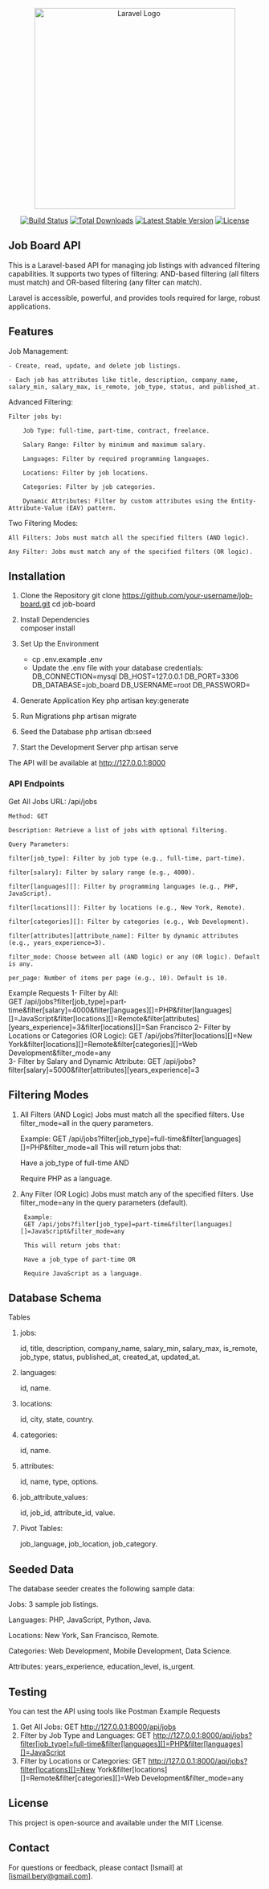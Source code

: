 <p align="center"><a href="https://laravel.com" target="_blank"><img src="https://raw.githubusercontent.com/laravel/art/master/logo-lockup/5%20SVG/2%20CMYK/1%20Full%20Color/laravel-logolockup-cmyk-red.svg" width="400" alt="Laravel Logo"></a></p>

<p align="center">
<a href="https://github.com/laravel/framework/actions"><img src="https://github.com/laravel/framework/workflows/tests/badge.svg" alt="Build Status"></a>
<a href="https://packagist.org/packages/laravel/framework"><img src="https://img.shields.io/packagist/dt/laravel/framework" alt="Total Downloads"></a>
<a href="https://packagist.org/packages/laravel/framework"><img src="https://img.shields.io/packagist/v/laravel/framework" alt="Latest Stable Version"></a>
<a href="https://packagist.org/packages/laravel/framework"><img src="https://img.shields.io/packagist/l/laravel/framework" alt="License"></a>
</p>

## Job Board API

This is a Laravel-based API for managing job listings with advanced filtering capabilities. It supports two types of filtering: AND-based filtering (all filters must match) and OR-based filtering (any filter can match).


Laravel is accessible, powerful, and provides tools required for large, robust applications.

## Features

Job Management:

    - Create, read, update, and delete job listings.

    - Each job has attributes like title, description, company_name, salary_min, salary_max, is_remote, job_type, status, and published_at.

Advanced Filtering:

    Filter jobs by:
    
        Job Type: full-time, part-time, contract, freelance.

        Salary Range: Filter by minimum and maximum salary.

        Languages: Filter by required programming languages.

        Locations: Filter by job locations.

        Categories: Filter by job categories.

        Dynamic Attributes: Filter by custom attributes using the Entity-Attribute-Value (EAV) pattern.

Two Filtering Modes:

    All Filters: Jobs must match all the specified filters (AND logic).

    Any Filter: Jobs must match any of the specified filters (OR logic).

## Installation

1. Clone the Repository
    git clone https://github.com/your-username/job-board.git
    cd job-board

2. Install Dependencies   
    composer install

3. Set Up the Environment    
    - cp .env.example .env  
    - Update the .env file with your database credentials:
        DB_CONNECTION=mysql
        DB_HOST=127.0.0.1
        DB_PORT=3306
        DB_DATABASE=job_board
        DB_USERNAME=root
        DB_PASSWORD=  

4. Generate Application Key
    php artisan key:generate

5. Run Migrations
    php artisan migrate

6. Seed the Database
    php artisan db:seed

7. Start the Development Server
    php artisan serve

The API will be available at http://127.0.0.1:8000        

### API Endpoints

Get All Jobs
    URL: /api/jobs

    Method: GET

    Description: Retrieve a list of jobs with optional filtering.

    Query Parameters:

    filter[job_type]: Filter by job type (e.g., full-time, part-time).

    filter[salary]: Filter by salary range (e.g., 4000).

    filter[languages][]: Filter by programming languages (e.g., PHP, JavaScript).

    filter[locations][]: Filter by locations (e.g., New York, Remote).

    filter[categories][]: Filter by categories (e.g., Web Development).

    filter[attributes][attribute_name]: Filter by dynamic attributes (e.g., years_experience=3).

    filter_mode: Choose between all (AND logic) or any (OR logic). Default is any.

    per_page: Number of items per page (e.g., 10). Default is 10.

Example Requests
    1- Filter by All:    
        GET /api/jobs?filter[job_type]=part-time&filter[salary]=4000&filter[languages][]=PHP&filter[languages][]=JavaScript&filter[locations][]=Remote&filter[attributes][years_experience]=3&filter[locations][]=San Francisco
    2- Filter by Locations or Categories (OR Logic):
        GET /api/jobs?filter[locations][]=New York&filter[locations][]=Remote&filter[categories][]=Web Development&filter_mode=any    
    3- Filter by Salary and Dynamic Attribute:
        GET /api/jobs?filter[salary]=5000&filter[attributes][years_experience]=3


## Filtering Modes

1. All Filters (AND Logic)
    Jobs must match all the specified filters. Use filter_mode=all in the query parameters.

    Example:
    GET /api/jobs?filter[job_type]=full-time&filter[languages][]=PHP&filter_mode=all
    This will return jobs that:

    Have a job_type of full-time AND

    Require PHP as a language.
        

2. Any Filter (OR Logic) 
Jobs must match any of the specified filters. Use filter_mode=any in the query parameters (default).

        Example:
        GET /api/jobs?filter[job_type]=part-time&filter[languages][]=JavaScript&filter_mode=any
        
        This will return jobs that:

        Have a job_type of part-time OR

        Require JavaScript as a language. 

## Database Schema
Tables
1. jobs:

    id, title, description, company_name, salary_min, salary_max, is_remote, job_type, status, published_at, created_at, updated_at.

2. languages:

    id, name.

3. locations:

    id, city, state, country.

4. categories:

    id, name.

5. attributes:

    id, name, type, options.

6. job_attribute_values:

    id, job_id, attribute_id, value.

7. Pivot Tables:

    job_language, job_location, job_category.


## Seeded Data

The database seeder creates the following sample data:

Jobs: 3 sample job listings.

Languages: PHP, JavaScript, Python, Java.

Locations: New York, San Francisco, Remote.

Categories: Web Development, Mobile Development, Data Science.

Attributes: years_experience, education_level, is_urgent.
## Testing

You can test the API using tools like Postman
Example Requests
1. Get All Jobs:
    GET http://127.0.0.1:8000/api/jobs
2. Filter by Job Type and Languages:
    GET http://127.0.0.1:8000/api/jobs?filter[job_type]=full-time&filter[languages][]=PHP&filter[languages][]=JavaScript
3. Filter by Locations or Categories:
    GET http://127.0.0.1:8000/api/jobs?filter[locations][]=New York&filter[locations][]=Remote&filter[categories][]=Web Development&filter_mode=any        
## License

This project is open-source and available under the MIT License.
## Contact

For questions or feedback, please contact [Ismail] at [ismail.bery@gmail.com].